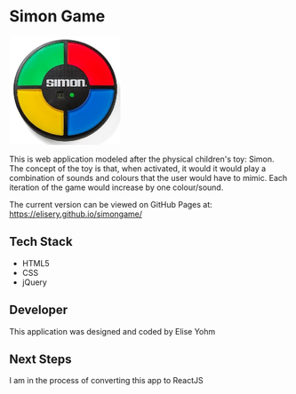 # Simon Game

<img src="resources/images/simon.png" width="200" />

This is web application modeled after the physical children's toy: Simon. The concept of the toy is that, when activated, it would it would play a combination of sounds and colours that the user would have to mimic. Each iteration of the game would increase by one colour/sound. 

The current version can be viewed on GitHub Pages at: 
https://elisery.github.io/simongame/

## Tech Stack

- HTML5
- CSS
- jQuery

## Developer

This application was designed and coded by Elise Yohm

## Next Steps

I am in the process of converting this app to ReactJS

